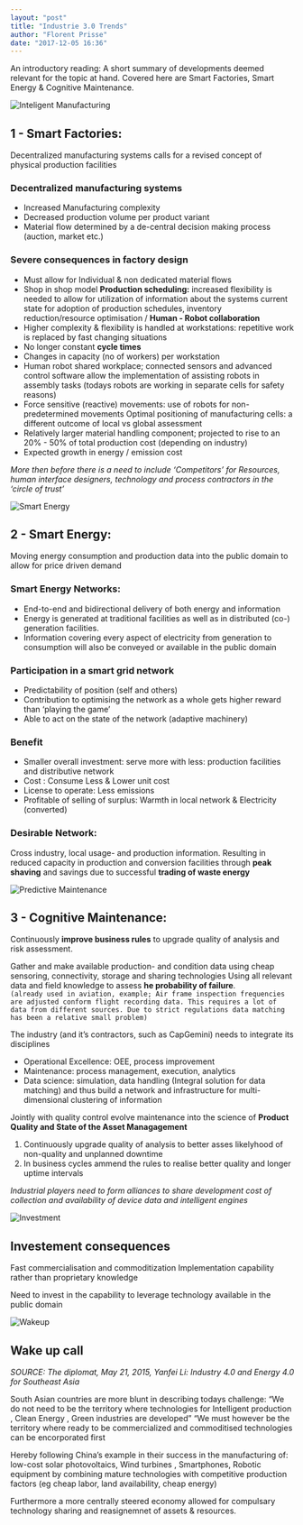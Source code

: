 ```yaml
---
layout: "post"
title: "Industrie 3.0 Trends"
author: "Florent Prisse"
date: "2017-12-05 16:36"
---
```


An introductory reading: A short summary of developments deemed relevant for the topic at hand. Covered here are Smart Factories, Smart Energy & Cognitive Maintenance.

![Inteligent Manufacturing](/Digital_for_Industry/images/Intro40_Manu.PNG)
## 1 - Smart Factories:
Decentralized manufacturing systems calls for a revised concept of physical production facilities

### Decentralized manufacturing systems
- Increased Manufacturing complexity
- Decreased production volume per product variant
- Material flow determined by a de-central decision making process (auction, market etc.)

### Severe consequences in factory design
- Must allow for Individual & non dedicated material flows
- Shop in shop model
**Production scheduling:** increased flexibility is needed to allow for utilization of information about the systems current state for adoption of production schedules, inventory reduction/resource optimisation /
**Human - Robot collaboration**
- Higher complexity & flexibility is handled at workstations: repetitive work is replaced by fast changing situations
- No longer constant **cycle times**
- Changes in capacity (no of workers) per workstation
- Human robot shared workplace; connected sensors and advanced control software allow the implementation of assisting robots in assembly tasks (todays robots are working in separate cells for safety reasons)
- Force sensitive (reactive) movements: use of robots for non-predetermined movements
Optimal positioning of manufacturing cells: a different outcome of local vs global assessment
- Relatively larger material handling component; projected to rise to an 20% - 50% of total production cost (depending on industry)
- Expected growth in energy / emission cost  


_More then before there is a need to include ‘Competitors’ for Resources, human interface designers, technology and process contractors in the ‘circle of trust’_  


![Smart Energy](/Digital_for_Industry/images/Intro40_Energy.PNG)
## 2 - Smart Energy:
Moving energy consumption and production data into the public domain to allow for price driven demand

### Smart Energy Networks:
- End-to-end and bidirectional delivery of both energy and information
- Energy is generated at traditional facilities as well as in distributed (co-) generation facilities.
- Information covering every aspect of electricity from generation to consumption will also be conveyed or available in the public domain

### Participation in a smart grid network
- Predictability of position (self and others)
- Contribution to optimising the network as a whole gets higher reward than ‘playing the game’
- Able to act on the state of the network (adaptive machinery)

### Benefit
- Smaller overall investment: serve more with less: production facilities and distributive network
- Cost : Consume Less & Lower unit cost
- License to operate: Less emissions
- Profitable of selling of surplus:  Warmth in local network & Electricity (converted)

### Desirable Network:
Cross industry, local usage- and production information. Resulting in reduced capacity in production and conversion facilities through **peak shaving** and savings due to successful **trading of waste energy**

![Predictive Maintenance](/Digital_for_Industry/images/Intro40_Tools.PNG)

## 3 - Cognitive Maintenance:
Continuously **improve business rules** to upgrade quality of analysis and risk assessment.

Gather and make available production- and condition data using cheap sensoring, connectivity, storage and sharing technologies
Using all relevant data and field knowledge to assess **he probability of failure**.  
 ``(already used in aviation, example; Air frame inspection frequencies are adjusted conform flight recording data. This requires a lot of data from different sources. Due to strict regulations data matching has been a relative small problem)
``

The industry (and it’s contractors, such as CapGemini) needs to integrate its disciplines
- Operational Excellence: OEE, process improvement
- Maintenance: process management, execution, analytics
- Data science: simulation, data handling (Integral solution for data matching)
and thus build a network and infrastructure for multi-dimensional clustering of information

Jointly with quality control evolve maintenance into the science of **Product Quality and State of the Asset Managagement**
1. Continuously upgrade quality of analysis to better asses likelyhood of non-quality and unplanned downtime
2. In business cycles ammend the rules to realise better quality and longer uptime intervals

_Industrial players need to form alliances to share development cost of collection and availability of device data and intelligent engines_


![Investment](/Digital_for_Industry/images/Intro40_Money.PNG)

## Investement consequences

Fast commercialisation and commoditization
Implementation capability rather than proprietary  knowledge

Need to invest in the capability to leverage technology available in the public domain

![Wakeup](/Digital_for_Industry/images/Intro40_WakeUp.PNG)

## Wake up call
_SOURCE: The diplomat, May 21, 2015, Yanfei Li: Industry 4.0 and Energy 4.0 for Southeast Asia_

South Asian countries are more blunt in describing todays challenge:
“We do not need to be the territory where technologies for Intelligent production , Clean Energy , Green industries are developed”
“We must however be the territory where ready to be commercialized and commoditised technologies can be encorporated first

Hereby following China’s example in their success in the manufacturing of: low-cost solar photovoltaics, Wind turbines , Smartphones, Robotic equipment by combining mature technologies with competitive production factors (eg cheap labor, land availability, cheap energy)

Furthermore a more centrally steered economy allowed for compulsary technology sharing and reasignemnet of assets & resources.
